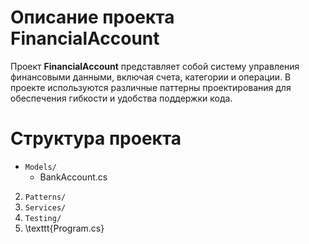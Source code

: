 # Описание проекта FinancialAccount
Проект **FinancialAccount** представляет собой систему управления финансовыми данными, включая счета, категории и операции. В проекте используются различные паттерны проектирования для обеспечения гибкости и удобства поддержки кода.

# Структура проекта
- `Models/`
    - BankAccount.cs
2. `Patterns/`
3. `Services/`
4. `Testing/`
5. \texttt{Program.cs}

